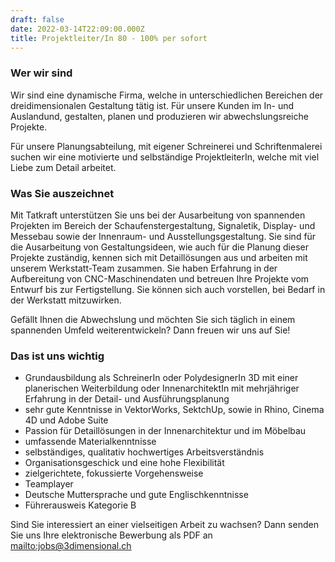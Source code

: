 ```yaml
---
draft: false
date: 2022-03-14T22:09:00.000Z
title: Projektleiter/In 80 - 100% per sofort
---
```

### Wer wir sind

Wir sind eine dynamische Firma, welche in unterschiedlichen Bereichen der dreidimensionalen Gestaltung tätig ist. Für unsere Kunden im In- und Auslandund, gestalten, planen und produzieren wir abwechslungsreiche Projekte.

Für unsere Planungsabteilung, mit eigener Schreinerei und Schriftenmalerei suchen wir eine motivierte und selbständige ProjektleiterIn, welche mit viel Liebe zum Detail arbeitet.

### Was Sie auszeichnet

Mit Tatkraft unterstützen Sie uns bei der Ausarbeitung von spannenden Projekten im Bereich der Schaufenstergestaltung, Signaletik, Display- und Messebau sowie der Innenraum- und Ausstellungsgestaltung. Sie sind für die Ausarbeitung von Gestaltungsideen, wie auch für die Planung dieser Projekte zuständig, kennen sich mit Detaillösungen aus und arbeiten mit unserem Werkstatt-Team zusammen. Sie haben Erfahrung in der Aufbereitung von CNC-Maschinendaten und betreuen Ihre Projekte vom Entwurf bis zur Fertigstellung. Sie können sich auch vorstellen, bei Bedarf in der Werkstatt mitzuwirken.

Gefällt Ihnen die Abwechslung und möchten Sie sich täglich in einem spannenden Umfeld weiterentwickeln? Dann freuen wir uns auf Sie!

### Das ist uns wichtig

* Grundausbildung als SchreinerIn oder PolydesignerIn 3D mit einer planerischen Weiterbildung oder InnenarchitektIn mit mehrjähriger Erfahrung in der Detail- und Ausführungsplanung
* sehr gute Kenntnisse in VektorWorks, SektchUp, sowie in Rhino, Cinema 4D und Adobe Suite
* Passion für Detaillösungen in der Innenarchitektur und im Möbelbau
* umfassende Materialkenntnisse
* selbständiges, qualitativ hochwertiges Arbeitsverständnis
* Organisationsgeschick und eine hohe Flexibilität
* zielgerichtete, fokussierte Vorgehensweise
* Teamplayer
* Deutsche Muttersprache und gute Englischkenntnisse
* Führerausweis Kategorie B


Sind Sie interessiert an einer vielseitigen Arbeit zu wachsen? Dann senden Sie uns Ihre elektronische Bewerbung als PDF an <mailto:jobs@3dimensional.ch>
